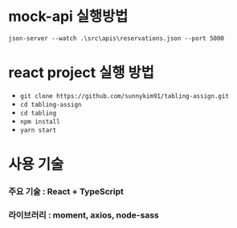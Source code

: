 # mock-api 실행방법

`json-server --watch .\src\apis\reservations.json --port 5000`

# react project 실행 방법

+ `git clone https://github.com/sunnykim91/tabling-assign.git`
+ `cd tabling-assign`
+ `cd tabling`
+ `npm install`
+ `yarn start`

# 사용 기술

### 주요 기술 : React + TypeScript

### 라이브러리 : moment, axios, node-sass
